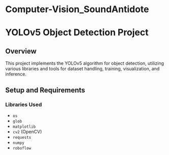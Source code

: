 # Computer-Vision_SoundAntidote
# YOLOv5 Object Detection Project

## Overview

This project implements the YOLOv5 algorithm for object detection, utilizing various libraries and tools for dataset handling, training, visualization, and inference.

## Setup and Requirements

### Libraries Used
- `os`
- `glob`
- `matplotlib`
- `cv2` (OpenCV)
- `requests`
- `numpy`
- `roboflow`



